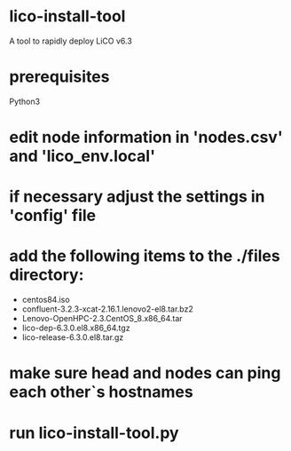 # lico-install-tool
A tool to rapidly deploy LiCO v6.3

# prerequisites
Python3

# edit node information in 'nodes.csv' and 'lico_env.local'
# if necessary adjust the settings in 'config' file

# add the following items to the ./files directory:

- centos84.iso
- confluent-3.2.3-xcat-2.16.1.lenovo2-el8.tar.bz2
- Lenovo-OpenHPC-2.3.CentOS_8.x86_64.tar
- lico-dep-6.3.0.el8.x86_64.tgz
- lico-release-6.3.0.el8.tar.gz

# make sure head and nodes can ping each other`s hostnames

# run lico-install-tool.py

